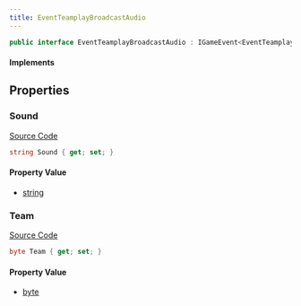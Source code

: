 ```yaml
---
title: EventTeamplayBroadcastAudio
---
```


```csharp
public interface EventTeamplayBroadcastAudio : IGameEvent<EventTeamplayBroadcastAudio>
```

#### Implements

## Properties

### Sound

[Source Code](https://github.com/swiftly-solution/swiftlys2/blob/beta/managed/src/SwiftlyS2.Generated/GameEvents/Interfaces/EventTeamplayBroadcastAudio.cs#L31)

```csharp
string Sound { get; set; }
```

#### Property Value

- [string](https://learn.microsoft.com/dotnet/api/system.string)

### Team

[Source Code](https://github.com/swiftly-solution/swiftlys2/blob/beta/managed/src/SwiftlyS2.Generated/GameEvents/Interfaces/EventTeamplayBroadcastAudio.cs#L24)

```csharp
byte Team { get; set; }
```

#### Property Value

- [byte](https://learn.microsoft.com/dotnet/api/system.byte)

